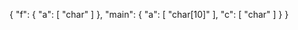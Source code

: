 

{
  "f": {
    "a": [
      "char"
    ]
  },
  "main": {
    "a": [
      "char[10]"
    ],
    "c": [
      "char"
    ]
  }
}